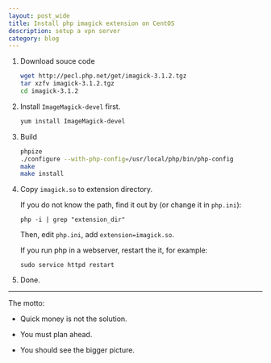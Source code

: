 ```yaml
---
layout: post_wide
title: Install php imagick extension on CentOS
description: setup a vpn server
category: blog
---
```


1. Download souce code

    ```bash
    wget http://pecl.php.net/get/imagick-3.1.2.tgz
    tar xzfv imagick-3.1.2.tgz 
    cd imagick-3.1.2
    ```

2. Install `ImageMagick-devel` first.

    ```bash
    yum install ImageMagick-devel
    ```

3. Build

    ```bash
    phpize
    ./configure --with-php-config=/usr/local/php/bin/php-config 
    make
    make install
    ```

4.  Copy `imagick.so` to extension directory. 

    If you do not know the path, find it out by (or change it in `php.ini`):

    ```
    php -i | grep "extension_dir"
    ```
    
    Then, edit `php.ini`, add `extension=imagick.so`.

    If you run php in a webserver, restart the it, for example:

    ```
    sudo service httpd restart
    ```

5.  Done.

---
The motto:
    
   * Quick money is not the solution.

   * You must plan ahead.

   * You should see the bigger picture.
